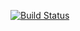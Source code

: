 [![Build Status](https://travis-ci.com/impulse9000/Paninoteca-Assignment2.svg?branch=master)](https://travis-ci.com/impulse9000/Paninoteca-Assignment2)